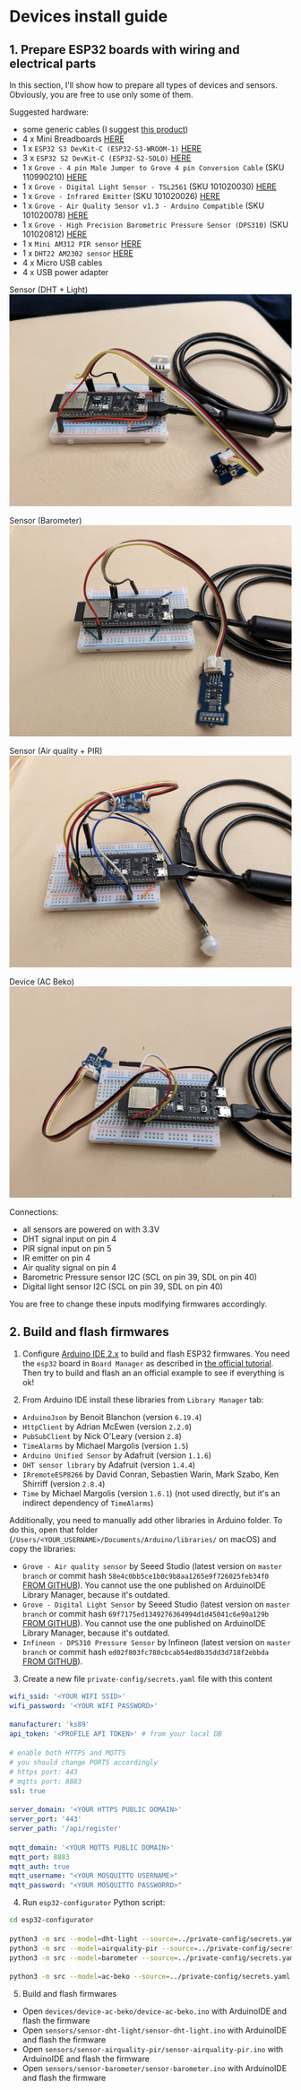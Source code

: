 # Devices install guide


## 1. Prepare ESP32 boards with wiring and electrical parts

In this section, I'll show how to prepare all types of devices and sensors.
Obviously, you are free to use only some of them.

Suggested hardware:
- some generic cables (I suggest [this product](https://www.amazon.it/gp/product/B08YRGVYPV/ref=ppx_yo_dt_b_asin_title_o07_s01?ie=UTF8&psc=1))
- 4 x Mini Breadboards [HERE](https://www.amazon.it/AZDelivery-MB-102-Breadboard-Alimentazione-Arduino/dp/B07VFK5CRP/ref=sr_1_5?keywords=breadboards&qid=1670794035&sr=8-5)
- 1 x `ESP32 S3 DevKit-C (ESP32-S3-WROOM-1)` [HERE](https://www.mouser.it/ProductDetail/Espressif-Systems/ESP32-S3-DevKitC-1-N8?qs=Wj%2FVkw3K%252BMCTHFMHLvA1pQ%3D%3D)
- 3 x `ESP32 S2 DevKit-C (ESP32-S2-SOLO)` [HERE](https://www.mouser.it/ProductDetail/Espressif-Systems/ESP32-S2-DevKitC-1?qs=sGAEpiMZZMuqBwn8WqcFUipNgoezRlc4yCMrcjU15dajQwJoGbTgng%3D%3D)
- 1 x `Grove - 4 pin Male Jumper to Grove 4 pin Conversion Cable` (SKU 110990210) [HERE](https://www.seeedstudio.com/Grove-4-pin-Male-Jumper-to-Grove-4-pin-Conversion-Cable-5-PCs-per-Pack.html?queryID=2303afdc4903ae3d41e29da30f358b96&objectID=1321&indexName=bazaar_retailer_products)
- 1 x `Grove - Digital Light Sensor - TSL2561` (SKU 101020030) [HERE](https://www.seeedstudio.com/Grove-Digital-Light-Sensor-TSL2561.html?queryID=4a3675ce800dd579fb0e50d00ef6b601&objectID=1594&indexName=bazaar_retailer_products)
- 1 x `Grove - Infrared Emitter` (SKU 101020026) [HERE](https://www.seeedstudio.com/Grove-Infrared-Emitter.html?queryID=160934d31f7e88ba03efa75a63d27010&objectID=2248&indexName=bazaar_retailer_products)
- 1 x `Grove - Air Quality Sensor v1.3 - Arduino Compatible` (SKU 101020078) [HERE](https://www.seeedstudio.com/Grove-Air-Quality-Sensor-v1-3-Arduino-Compatible.html?queryID=b39ed7edc031e50e2d00e646247cba7c&objectID=700&indexName=bazaar_retailer_products)
- 1 x `Grove - High Precision Barometric Pressure Sensor (DPS310)` (SKU 101020812) [HERE](https://www.seeedstudio.com/Grove-High-Precision-Barometer-Sensor-DPS310-p-4397.html?queryID=550beac2830c58583bcc256e3bf3f245&objectID=4397&indexName=bazaar_retailer_products)
- 1 x `Mini AM312 PIR sensor` [HERE](https://www.amazon.it/gp/product/B07FGG87JM/ref=ppx_yo_dt_b_asin_title_o07_s00?ie=UTF8&psc=1)
- 1 x `DHT22 AM2302 sensor` [HERE](https://www.amazon.it/AZDelivery-temperatura-circuito-Raspberry-gratuito/dp/B078SVZB1X/ref=sr_1_1_sspa?__mk_it_IT=%C3%85M%C3%85%C5%BD%C3%95%C3%91&crid=5C1HXGIU9M4H&keywords=dht22&qid=1670794113&sprefix=dht22%2Caps%2C90&sr=8-1-spons&sp_csd=d2lkZ2V0TmFtZT1zcF9hdGY&psc=1&smid=A1X7QLRQH87QA3)
- 4 x Micro USB cables
- 4 x USB power adapter


Sensor (DHT + Light)
<br/>
<img src="https://raw.githubusercontent.com/home-anthill/docs/master/images/hardware/sensor-dht-light.jpg" alt="sensor dht and light">
<br/>

Sensor (Barometer)
<br/>
<img src="https://raw.githubusercontent.com/home-anthill/docs/master/images/hardware/sensor-barometer.jpg" alt="sensor barometer">
<br/>

Sensor (Air quality + PIR)
<br/>
<img src="https://raw.githubusercontent.com/home-anthill/docs/master/images/hardware/sensor-airquality-pir.jpg" alt="sensor airquality and pir">
<br/>


Device (AC Beko)
<br/>
<img src="https://raw.githubusercontent.com/home-anthill/docs/master/images/hardware/device-ac-beko.jpg" alt="sensor air conditioner beko">
<br/>


Connections:
- all sensors are powered on with 3.3V
- DHT signal input on pin 4
- PIR signal input on pin 5
- IR emitter on pin 4
- Air quality signal on pin 4
- Barometric Pressure sensor I2C (SCL on pin 39, SDL on pin 40)
- Digital light sensor I2C (SCL on pin 39, SDL on pin 40)

You are free to change these inputs modifying firmwares accordingly.


## 2. Build and flash firmwares


1. Configure [Arduino IDE 2.x](https://www.arduino.cc/en/software) to build and flash ESP32 firmwares. You need the `esp32` board in `Board Manager` as described in [the official tutorial](https://espressif-docs.readthedocs-hosted.com/projects/arduino-esp32/en/latest/installing.html).
Then try to build and flash an an official example to see if everything is ok!

2. From Arduino IDE install these libraries from `Library Manager` tab:
- `ArduinoJson` by Benoit Blanchon (version `6.19.4`)
- `HttpClient` by Adrian McEwen (version `2.2.0`)
- `PubSubClient` by Nick O'Leary (version `2.8`)
- `TimeAlarms` by Michael Margolis (version `1.5`)
- `Arduino Unified Sensor` by Adafruit (version `1.1.6`)
- `DHT sensor library` by Adafruit (version `1.4.4`)
- `IRremoteESP8266` by David Conran, Sebastien Warin, Mark Szabo, Ken Shirriff (version `2.8.4`)
- `Time` by Michael Margolis (version `1.6.1`) (not used directly, but it's an indirect dependency of `TimeAlarms`)

Additionally, you need to manually add other libraries in Arduino folder. To do this, open that folder (`/Users/<YOUR_USERNAME>/Documents/Arduino/libraries/` on macOS) and copy the libraries:
- `Grove - Air quality sensor` by Seeed Studio (latest version on `master branch` or commit hash `58e4c0bb5ce1b0c9b8aa1265e9f726025feb34f0` [FROM GITHUB](https://github.com/Seeed-Studio/Grove_Air_quality_Sensor)). You cannot use the one published on ArduinoIDE Library Manager, because it's outdated.
- `Grove - Digital Light Sensor` by Seeed Studio (latest version on `master branch` or commit hash `69f7175ed1349276364994d1d45041c6e90a129b` [FROM GITHUB](https://github.com/Seeed-Studio/Grove_Digital_Light_Sensor)). You cannot use the one published on ArduinoIDE Library Manager, because it's outdated.
- `Infineon - DPS310 Pressure Sensor` by Infineon (latest version on `master branch` or commit hash `ed02f803fc780cbcab54ed8b35dd3d718f2ebbda` [FROM GITHUB](https://github.com/Infineon/DPS310-Pressure-Sensor)).


3. Create a new file `private-config/secrets.yaml` file with this content

```yaml
wifi_ssid: '<YOUR WIFI SSID>'
wifi_password: '<YOUR WIFI PASSWORD>'

manufacturer: 'ks89'
api_token: '<PROFILE API TOKEN>' # from your local DB

# enable both HTTPS and MQTTS
# you should change PORTS accordingly
# https port: 443
# mqtts port: 8883
ssl: true

server_domain: '<YOUR HTTPS PUBLIC DOMAIN>'
server_port: '443'
server_path: '/api/register'

mqtt_domain: '<YOUR MQTTS PUBLIC DOMAIN>'
mqtt_port: 8883
mqtt_auth: true
mqtt_username: "<YOUR MOSQUITTO USERNAME>"
mqtt_password: "<YOUR MOSQUITTO PASSWORRD>"
```

4. Run `esp32-configurator` Python script:

```bash
cd esp32-configurator

python3 -m src --model=dht-light --source=../private-config/secrets.yaml --destination=../sensors/sensor-dht-light
python3 -m src --model=airquality-pir --source=../private-config/secrets.yaml --destination=../sensors/sensor-airquality-pir
python3 -m src --model=barometer --source=../private-config/secrets.yaml --destination=../sensors/sensor-barometer

python3 -m src --model=ac-beko --source=../private-config/secrets.yaml --destination=../devices/device-ac-beko
```

5. Build and flash firmwares

- Open `devices/device-ac-beko/device-ac-beko.ino` with ArduinoIDE and flash the firmware
- Open `sensors/sensor-dht-light/sensor-dht-light.ino` with ArduinoIDE and flash the firmware
- Open `sensors/sensor-airquality-pir/sensor-airquality-pir.ino` with ArduinoIDE and flash the firmware
- Open `sensors/sensor-barometer/sensor-barometer.ino` with ArduinoIDE and flash the firmware
